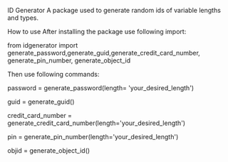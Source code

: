 ID Generator
A package used to generate random ids of variable lengths and types.

How to use
After installing the package use following import:

from idgenerator import generate_password,generate_guid,generate_credit_card_number, generate_pin_number, generate_object_id

Then use following commands:

password = generate_password(length= 'your_desired_length')

guid = generate_guid()

credit_card_number = generate_credit_card_number(length='your_desired_length')

pin = generate_pin_number(length='your_desired_length')

objid = generate_object_id()